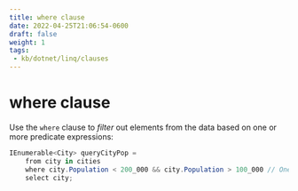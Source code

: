 ```yaml
---
title: where clause
date: 2022-04-25T21:06:54-0600
draft: false
weight: 1
tags:
 - kb/dotnet/linq/clauses
---
```


# where clause
Use the `where` clause to *filter* out elements from the data based on one or more predicate expressions:

```cs
IEnumerable<City> queryCityPop =
    from city in cities
    where city.Population < 200_000 && city.Population > 100_000 // One predicate, two conditions.
    select city;
```
